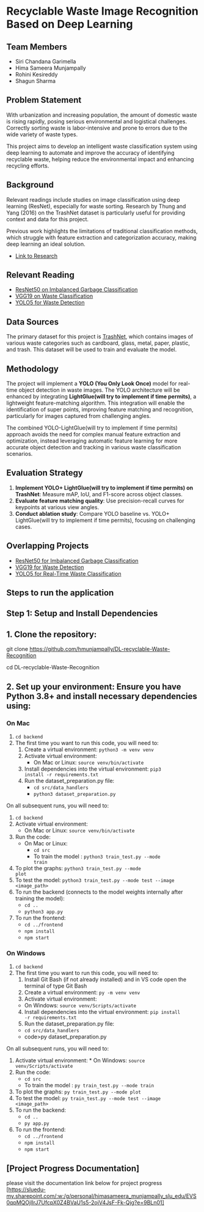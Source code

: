# Recyclable Waste Image Recognition Based on Deep Learning

## Team Members
- Siri Chandana Garimella
- Hima Sameera Munjampally
- Rohini Kesireddy
- Shagun Sharma

## Problem Statement
With urbanization and increasing population, the amount of domestic waste is rising rapidly, posing serious environmental and logistical challenges. Correctly sorting waste is labor-intensive and prone to errors due to the wide variety of waste types. 

This project aims to develop an intelligent waste classification system using deep learning to automate and improve the accuracy of identifying recyclable waste, helping reduce the environmental impact and enhancing recycling efforts.

## Background
Relevant readings include studies on image classification using deep learning (ResNet), especially for waste sorting. Research by Thung and Yang (2016) on the TrashNet dataset is particularly useful for providing context and data for this project. 

Previous work highlights the limitations of traditional classification methods, which struggle with feature extraction and categorization accuracy, making deep learning an ideal solution.

- [Link to Research](https://www.sciencedirect.com/science/article/abs/pii/S0921344921002457)

## Relevant Reading
- [ResNet50 on Imbalanced Garbage Classification](https://www.kaggle.com/code/farzadnekouei/imbalanced-garbage-classification-resnet50)
- [VGG19 on Waste Classification](https://ieeexplore.ieee.org/document/9499291/references#references)
- [YOLO5 for Waste Detection](https://www.sciencedirect.com/science/article/abs/pii/S095965262301716X)

## Data Sources
The primary dataset for this project is [TrashNet](https://www.kaggle.com/datasets/feyzazkefe/trashnet), which contains images of various waste categories such as cardboard, glass, metal, paper, plastic, and trash. This dataset will be used to train and evaluate the model.

## Methodology
The project will implement a **YOLO (You Only Look Once)** model for real-time object detection in waste images. The YOLO architecture will be enhanced by integrating **LightGlue(will try to implement if time permits)**, a lightweight feature-matching algorithm. This integration will enable the identification of super points, improving feature matching and recognition, particularly for images captured from challenging angles.

The combined YOLO-LightGlue(will try to implement if time permits) approach avoids the need for complex manual feature extraction and optimization, instead leveraging automatic feature learning for more accurate object detection and tracking in various waste classification scenarios.

## Evaluation Strategy
1. **Implement YOLO+ LightGlue(will try to implement if time permits) on TrashNet**: Measure mAP, IoU, and F1-score across object classes.
2. **Evaluate feature matching quality**: Use precision-recall curves for keypoints at various view angles.
3. **Conduct ablation study**: Compare YOLO baseline vs. YOLO+ LightGlue(will try to implement if time permits), focusing on challenging cases.

## Overlapping Projects
- [ResNet50 for Imbalanced Garbage Classification](https://www.kaggle.com/code/farzadnekouei/imbalanced-garbage-classification-resnet50)
- [VGG19 for Waste Detection](https://ieeexplore.ieee.org/document/9499291/references#references)
- [YOLO5 for Real-Time Waste Classification](https://www.sciencedirect.com/science/article/abs/pii/S095965262301716X)
  
## Steps to run the application
## Step 1: Setup and Install Dependencies
## 1. Clone the repository:
  
  git clone https://github.com/hmunjampally/DL-recyclable-Waste-Recognition
  
  cd DL-recyclable-Waste-Recognition

## 2. Set up your environment: Ensure you have Python 3.8+ and install necessary dependencies using:

  ### On Mac
  1. <code>cd backend</code>  
  2. The first time you want to run this code, you will need to:
      1. Create a virtual environment: <code>python3 -m venv venv</code>
      2. Activate virtual environment: 
         * On Mac or Linux: <code>source venv/bin/activate</code>
      3. Install dependencies into the virtual environment: <code>pip3 install -r requirements.txt</code>
      4. Run the dataset_preparation.py file:
         * <code>cd src/data_handlers</code>
         * <code>python3 dataset_preparation.py</code>

  On all subsequent runs, you will need to:
  1. <code>cd backend</code>
  2. Activate virtual environment: 
     * On Mac or Linux: <code>source venv/bin/activate</code>
  3. Run the code:
     * On Mac or Linux: 
       * <code>cd src</code>
       * To train the model : <code>python3 train_test.py --mode train</code>
  4. To plot the graphs: <code>python3 train_test.py --mode plot</code>
  5. To test the model: <code>python3 train_test.py --mode test --image <image_path></code>
  6. To run the backend (connects to the model weights internally after training the model):
     * <code>cd ..</code>
     * <code>python3 app.py</code>
  7. To run the frontend:
     * <code>cd ../frontend</code>
     * <code>npm install</code>
     * <code>npm start</code>

  ### On Windows
  1. <code>cd backend</code>  
  2. The first time you want to run this code, you will need to:
      1. Install Git Bash (if not already installed) and in VS code open the terminal of type Git Bash
      2. Create a virtual environment: <code>py -m venv venv</code>
      3. Activate virtual environment: 
        * On Windows: <code>source venv/Scripts/activate</code>
      4. Install dependencies into the virtual environment: <code>pip install -r requirements.txt</code>
      5.  Run the dataset_preparation.py file:
        * <code>cd src/data_handlers</code>
        * code>py dataset_preparation.py</code>

  On all subsequent runs, you will need to:
  1. Activate virtual environment: 
    * On Windows: <code>source venv/Scripts/activate</code>
  2. Run the code:
      * <code>cd src</code>
      * To train the model : <code>py train_test.py --mode train</code>
  3. To plot the graphs: <code>py train_test.py --mode plot</code>
  4. To test the model: <code>py train_test.py --mode test --image <image_path></code>
  5. To run the backend:
     * <code>cd ..</code>
     * <code>py app.py</code>
  7. To run the frontend:
     * <code>cd ../frontend</code>
     * <code>npm install</code>
     * <code>npm start</code>

## [Project Progress Documentation]

please visit the documentation link below for project progress
[https://sluedu-my.sharepoint.com/:w:/g/personal/himasameera_munjampally_slu_edu/EVS0qpMQOjlIrJ7UfcpX0Z4BVaU1s5-2ojV4JsF-Fk-Qjg?e=9BLn01]
